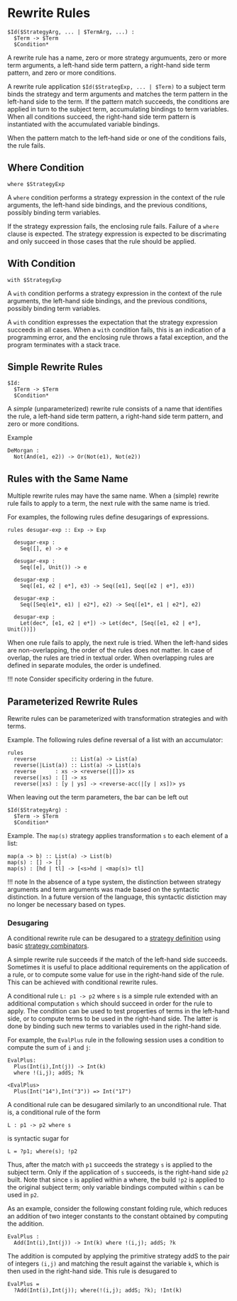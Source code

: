 # Rewrite Rules

```stratego
$Id($StrategyArg, ... | $TermArg, ...) :
  $Term -> $Term
  $Condition*
```

A rewrite rule has a name, zero or more strategy argumuents, zero or more term arguments, a left-hand side term pattern, a right-hand side term pattern, and zero or more conditions.

A rewrite rule application `$Id($StrategExp, ... | $Term)` to a subject term binds the strategy and term arguments and matches the term pattern in the left-hand side to the term.
If the pattern match succeeds, the conditions are applied in turn to the subject term, accumulating bindings to term variables.
When all conditions succeed, the right-hand side term pattern is instantiated with the accumulated variable bindings.

When the pattern match to the left-hand side or one of the conditions fails, the rule fails.


## Where Condition

```stratego
where $StrategyExp
```

A `where` condition performs a strategy expression in the context of the rule arguments, the left-hand side bindings, and the previous conditions, possibly binding term variables.

If the strategy expression fails, the enclosing rule fails.
Failure of a `where` clause is expected.
The strategy expression is expected to be discrimating and only succeed in those cases that the rule should be applied.


## With Condition

```stratego
with $StrategyExp
```

A `with` condition performs a strategy expression in the context of the rule arguments, the left-hand side bindings, and the previous conditions, possibly binding term variables.

A `with` condition expresses the expectation that the strategy expression succeeds in all cases.
When a `with` condition fails, this is an indication of a programming error, and the enclosing rule throws a fatal exception, and the program terminates with a stack trace.


## Simple Rewrite Rules

```stratego
$Id:
  $Term -> $Term
  $Condition*
```

A _simple_ (unparameterized) rewrite rule consists of a name that identifies the rule, a left-hand side term pattern, a right-hand side term pattern, and zero or more conditions.

Example

```stratego
DeMorgan :
  Not(And(e1, e2)) -> Or(Not(e1), Not(e2))
```


## Rules with the Same Name

Multiple rewrite rules may have the same name.
When a (simple) rewrite rule fails to apply to a term, the next rule with the same name is tried.

For examples, the following rules define desugarings of expressions.

```stratego
rules desugar-exp :: Exp -> Exp

  desugar-exp :
    Seq([], e) -> e

  desugar-exp :
    Seq([e], Unit()) -> e

  desugar-exp :
    Seq([e1, e2 | e*], e3) -> Seq([e1], Seq([e2 | e*], e3))

  desugar-exp :
    Seq([Seq(e1*, e1) | e2*], e2) -> Seq([e1*, e1 | e2*], e2)

  desugar-exp :
    Let(dec*, [e1, e2 | e*]) -> Let(dec*, [Seq([e1, e2 | e*], Unit())])
```

When one rule fails to apply, the next rule is tried.
When the left-hand sides are non-overlapping, the order of the rules does not matter.
In case of overlap, the rules are tried in textual order.
When overlapping rules are defined in separate modules, the order is undefined.

!!! note
    Consider specificity ordering in the future.


## Parameterized Rewrite Rules

Rewrite rules can be parameterized with transformation strategies and with terms.

Example.
The following rules define reversal of a list with an accumulator:

```stratego
rules
  reverse           :: List(a) -> List(a)
  reverse(|List(a)) :: List(a) -> List(a)s  
  reverse      : xs -> <reverse(|[])> xs
  reverse(|xs) : [] -> xs
  reverse(|xs) : [y | ys] -> <reverse-acc(|[y | xs])> ys
```

When leaving out the term parameters, the bar can be left out

```stratego
$Id($StrategyArg) :
  $Term -> $Term
  $Condition*
```

Example.
The `map(s)` strategy applies transformation `s` to each element of a list:

```stratego
map(a -> b) :: List(a) -> List(b)
map(s) : [] -> []
map(s) : [hd | tl] -> [<s>hd | <map(s)> tl]
```

!!! note
    In the absence of a type system, the distinction between strategy arguments and term arguments was made based on the syntactic distinction.
    In a future version of the language, this syntactic distiction may no longer be necessary based on types.


### Desugaring

A conditional rewrite rule can be desugared to a [strategy definition](strategy-definitions.md) using basic [strategy combinators](strategy-combinators.md).

A simple rewrite rule succeeds if the match of the left-hand side succeeds.
Sometimes it is useful to place additional requirements on the application of a rule, or to compute some value for use in the right-hand side of the rule.
This can be achieved with conditional rewrite rules.

A conditional rule `L: p1 -> p2` where `s` is a simple rule extended with an additional computation `s` which should succeed in order for the rule to apply.
The condition can be used to test properties of terms in the left-hand side, or to compute terms to be used in the right-hand side.
The latter is done by binding such new terms to variables used in the right-hand side.

For example, the `EvalPlus` rule in the following session uses a condition to compute the sum of `i` and `j`:

```stratego
EvalPlus:
  Plus(Int(i),Int(j)) -> Int(k)
  where !(i,j); addS; ?k

<EvalPlus>
  Plus(Int("14"),Int("3")) => Int("17")
```

A conditional rule can be desugared similarly to an unconditional rule.
That is, a conditional rule of the form

```stratego
L : p1 -> p2 where s
```

is syntactic sugar for

```stratego
L = ?p1; where(s); !p2
```

Thus, after the match with `p1` succeeds the strategy `s` is applied to the subject term.
Only if the application of `s` succeeds, is the right-hand side `p2` built.
Note that since `s` is applied within a where, the build `!p2` is applied to the original subject term; only variable bindings computed within `s` can be used in `p2`.

As an example, consider the following constant folding rule, which reduces an addition of two integer constants to the constant obtained by computing the addition.

```stratego
EvalPlus :
  Add(Int(i),Int(j)) -> Int(k) where !(i,j); addS; ?k
```

The addition is computed by applying the primitive strategy addS to the pair of integers `(i,j)` and matching the result against the variable `k`, which is then used in the right-hand side.
This rule is desugared to

```stratego
EvalPlus =
  ?Add(Int(i),Int(j)); where(!(i,j); addS; ?k); !Int(k)
```
